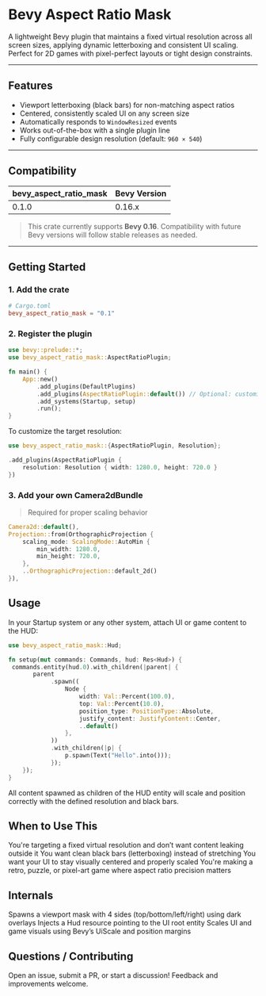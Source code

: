 # Bevy Aspect Ratio Mask

A lightweight Bevy plugin that maintains a fixed virtual resolution across all screen sizes, applying dynamic letterboxing and consistent UI scaling. Perfect for 2D games with pixel-perfect layouts or tight design constraints.

---

## Features

- Viewport letterboxing (black bars) for non-matching aspect ratios  
- Centered, consistently scaled UI on any screen size  
- Automatically responds to `WindowResized` events  
- Works out-of-the-box with a single plugin line  
- Fully configurable design resolution (default: `960 × 540`)  

---

## Compatibility

| bevy_aspect_ratio_mask | Bevy Version |
|-|-|
| 0.1.0 | 0.16.x |

> This crate currently supports **Bevy 0.16**. Compatibility with future Bevy versions will follow stable releases as needed.

---

## Getting Started

### 1. Add the crate

```toml
# Cargo.toml
bevy_aspect_ratio_mask = "0.1"
```

### 2. Register the plugin

```rust
use bevy::prelude::*;
use bevy_aspect_ratio_mask::AspectRatioPlugin;

fn main() {
    App::new()
        .add_plugins(DefaultPlugins)
        .add_plugins(AspectRatioPlugin::default()) // Optional: customize resolution
        .add_systems(Startup, setup)
        .run();
}
```

To customize the target resolution:

```rust
use bevy_aspect_ratio_mask::{AspectRatioPlugin, Resolution};

.add_plugins(AspectRatioPlugin {
    resolution: Resolution { width: 1280.0, height: 720.0 }
})
```

### 3. Add your own Camera2dBundle

> Required for proper scaling behavior

```rust
Camera2d::default(),
Projection::from(OrthographicProjection {
    scaling_mode: ScalingMode::AutoMin {
        min_width: 1280.0,
        min_height: 720.0,
    },
    ..OrthographicProjection::default_2d()
}),
```


## Usage

In your Startup system or any other system, attach UI or game content to the HUD:

```rust
use bevy_aspect_ratio_mask::Hud;

fn setup(mut commands: Commands, hud: Res<Hud>) {
 commands.entity(hud.0).with_children(|parent| {
       parent
            .spawn((
                Node {
                    width: Val::Percent(100.0),
                    top: Val::Percent(10.0),
                    position_type: PositionType::Absolute,
                    justify_content: JustifyContent::Center,
                    ..default()
                },
            ))
            .with_children(|p| {
                p.spawn(Text("Hello".into()));
            });
    });
}
```

All content spawned as children of the HUD entity will scale and position correctly with the defined resolution and black bars.

## When to Use This

You're targeting a fixed virtual resolution and don’t want content leaking outside it
You want clean black bars (letterboxing) instead of stretching
You want your UI to stay visually centered and properly scaled
You're making a retro, puzzle, or pixel-art game where aspect ratio precision matters

## Internals

Spawns a viewport mask with 4 sides (top/bottom/left/right) using dark overlays
Injects a Hud resource pointing to the UI root entity
Scales UI and game visuals using Bevy’s UiScale and position margins

## Questions / Contributing

Open an issue, submit a PR, or start a discussion! Feedback and improvements welcome.

